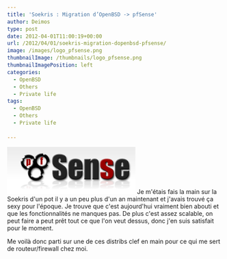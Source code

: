 ```yaml
---
title: 'Soekris : Migration d’OpenBSD -> pfSense'
author: Deimos
type: post
date: 2012-04-01T11:00:19+00:00
url: /2012/04/01/soekris-migration-dopenbsd-pfsense/
image: /images/logo_pfsense.png
thumbnailImage: /thumbnails/logo_pfsense.png
thumbnailImagePosition: left
categories:
  - OpenBSD
  - Others
  - Private life
tags:
  - OpenBSD
  - Others
  - Private life

---
```

![pfsense](/images/logo_pfsense.png)
Je m'étais fais la main sur la Soekris d'un pot il y a un peu plus d'un an maintenant et j'avais trouvé ça sexy pour l'époque. Je trouve que c'est aujourd'hui vraiment bien abouti et que les fonctionnalités ne manques pas. De plus c'est assez scalable, on peut faire a peut prêt tout ce que l'on veut dessus, donc j'en suis satisfait pour le moment.

Me voilà donc parti sur une de ces distribs clef en main pour ce qui me sert de routeur/firewall chez moi.